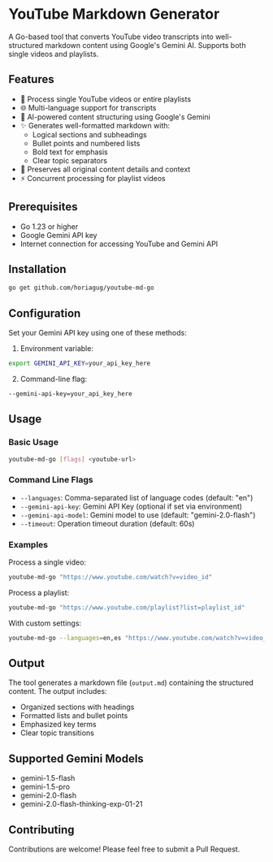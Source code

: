 # YouTube Markdown Generator

A Go-based tool that converts YouTube video transcripts into well-structured markdown content using Google's Gemini AI. Supports both single videos and playlists.

## Features

- 🎥 Process single YouTube videos or entire playlists
- 🌐 Multi-language support for transcripts
- 🤖 AI-powered content structuring using Google's Gemini
- ✨ Generates well-formatted markdown with:
  - Logical sections and subheadings
  - Bullet points and numbered lists
  - Bold text for emphasis
  - Clear topic separators
- 📝 Preserves all original content details and context
- ⚡ Concurrent processing for playlist videos

## Prerequisites

- Go 1.23 or higher
- Google Gemini API key
- Internet connection for accessing YouTube and Gemini API

## Installation

```bash
go get github.com/horiagug/youtube-md-go
```

## Configuration

Set your Gemini API key using one of these methods:

1. Environment variable:
```bash
export GEMINI_API_KEY=your_api_key_here
```

2. Command-line flag:
```bash
--gemini-api-key=your_api_key_here
```

## Usage

### Basic Usage

```bash
youtube-md-go [flags] <youtube-url>
```

### Command Line Flags

- `--languages`: Comma-separated list of language codes (default: "en")
- `--gemini-api-key`: Gemini API Key (optional if set via environment)
- `--gemini-api-model`: Gemini model to use (default: "gemini-2.0-flash")
- `--timeout`: Operation timeout duration (default: 60s)

### Examples

Process a single video:
```bash
youtube-md-go "https://www.youtube.com/watch?v=video_id"
```

Process a playlist:
```bash
youtube-md-go "https://www.youtube.com/playlist?list=playlist_id"
```

With custom settings:
```bash
youtube-md-go --languages=en,es "https://www.youtube.com/watch?v=video_id"
```

## Output

The tool generates a markdown file (`output.md`) containing the structured content. The output includes:
- Organized sections with headings
- Formatted lists and bullet points
- Emphasized key terms
- Clear topic transitions

## Supported Gemini Models

- gemini-1.5-flash
- gemini-1.5-pro
- gemini-2.0-flash
- gemini-2.0-flash-thinking-exp-01-21


## Contributing

Contributions are welcome! Please feel free to submit a Pull Request.
